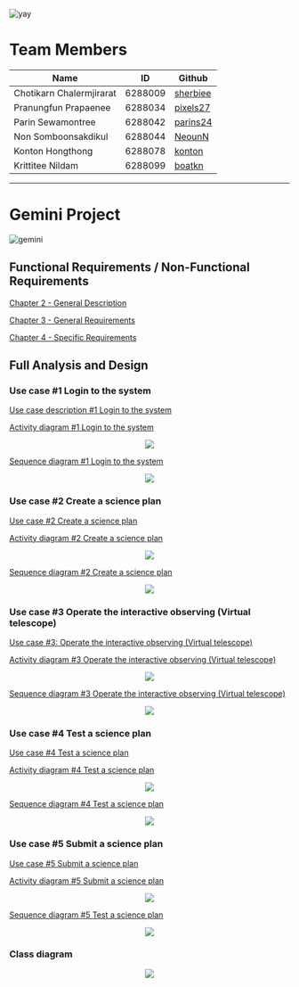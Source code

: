 
![yay](https://i.pinimg.com/originals/4d/95/65/4d9565d11ef7482352974757848806e4.gif)
# Team Members
| Name | ID | Github
|--|--|--|
| Chotikarn Chalermjirarat| 6288009 | [sherbiee](https://github.com/sherbiee)
| Pranungfun Prapaenee | 6288034 | [pixels27](https://github.com/pixels27)
|Parin Sewamontree| 6288042|[parins24](https://github.com/parins24)
|Non Somboonsakdikul |6288044|[NeounN](https://github.com/NeounN)
|Konton Hongthong|6288078|[konton](https://github.com/konton)
|Krittitee Nildam|6288099|[boatkn](https://github.com/boatkn)

---

# Gemini Project
![gemini](https://s3.us-west-2.amazonaws.com/secure.notion-static.com/c1ac17b7-82b7-4155-a2ac-d15b7a4d4c9b/El_UzuKage__%28CANCELADA%29.gif?X-Amz-Algorithm=AWS4-HMAC-SHA256&X-Amz-Content-Sha256=UNSIGNED-PAYLOAD&X-Amz-Credential=AKIAT73L2G45EIPT3X45/20220221/us-west-2/s3/aws4_request&X-Amz-Date=20220221T144649Z&X-Amz-Expires=86400&X-Amz-Signature=bcbf6b4bdf22afdb0b28029a0a0311ce71f0874921599b3cbb677c8826e4b5e5&X-Amz-SignedHeaders=host&response-content-disposition=filename%20=%22El%2520UzuKage_%2520%28CANCELADA%29.gif%22&x-id=GetObject)

## Functional Requirements / Non-Functional Requirements

[Chapter 2 - General Description](https://github.com/ICT-Mahidol/Gemini-2021/blob/tubtimgrob/tubtimgrob/tubtimgrob.md#chapter-2--general-description)

[Chapter 3 - General Requirements](https://github.com/ICT-Mahidol/Gemini-2021/blob/tubtimgrob/tubtimgrob/tubtimgrob.md#chapter-3--general-requirements)

[Chapter 4 -  Specific Requirements](https://github.com/ICT-Mahidol/Gemini-2021/blob/tubtimgrob/tubtimgrob/tubtimgrob.md#chapter-4--specific-requirements)
  
## Full Analysis and Design
### Use case #1 Login to the system
[Use case description #1 Login to the system](https://github.com/ICT-Mahidol/Gemini-2021/blob/tubtimgrob/tubtimgrob/design/tubtimgrob_use_case_desc_1.md)

[Activity diagram #1 Login to the system](https://github.com/ICT-Mahidol/Gemini-2021/blob/tubtimgrob/tubtimgrob/design/tubtimgrob_activity_1.png)

<!-- ![Activity diagram #1 Login to the system](https://github.com/ICT-Mahidol/Gemini-2021/blob/tubtimgrob/tubtimgrob/design/tubtimgrob_activity_1.png) -->
<p align="center">
  <img src="https://github.com/ICT-Mahidol/Gemini-2021/blob/tubtimgrob/tubtimgrob/design/tubtimgrob_activity_1.png" />
</p>

[Sequence diagram #1 Login to the system](https://github.com/ICT-Mahidol/Gemini-2021/blob/tubtimgrob/tubtimgrob/design/tubtimgrob_sequence_1.png)

<!-- ![Sequence diagram #1 Login to the system](https://github.com/ICT-Mahidol/Gemini-2021/blob/tubtimgrob/tubtimgrob/design/tubtimgrob_sequence_1.png) -->
<p align="center">
  <img src="https://github.com/ICT-Mahidol/Gemini-2021/blob/tubtimgrob/tubtimgrob/design/tubtimgrob_sequence_1.png" />
</p>

### Use case #2 Create a science plan
[Use case #2 Create a science plan](https://github.com/ICT-Mahidol/Gemini-2021/blob/tubtimgrob/tubtimgrob/design/tubtimgrob_use_case_desc_2.md)

[Activity diagram #2 Create a science plan](https://github.com/ICT-Mahidol/Gemini-2021/blob/tubtimgrob/tubtimgrob/design/tubtimgrob_activity_2.png)

<!-- ![Activity diagram #2 Create a science plan](https://github.com/ICT-Mahidol/Gemini-2021/blob/tubtimgrob/tubtimgrob/design/tubtimgrob_activity_2.png) -->
<p align="center">
  <img src="https://github.com/ICT-Mahidol/Gemini-2021/blob/tubtimgrob/tubtimgrob/design/tubtimgrob_activity_2.png" />
</p>

[Sequence diagram #2 Create a science plan](https://github.com/ICT-Mahidol/Gemini-2021/blob/tubtimgrob/tubtimgrob/design/tubtimgrob_sequence_2.png)

<!-- ![Sequence diagram #2 Create a science plan](https://github.com/ICT-Mahidol/Gemini-2021/blob/tubtimgrob/tubtimgrob/design/tubtimgrob_sequence_2.png) -->
<p align="center">
  <img src="https://github.com/ICT-Mahidol/Gemini-2021/blob/tubtimgrob/tubtimgrob/design/tubtimgrob_sequence_2.png" />
</p>

### Use case #3 Operate the interactive observing (Virtual telescope)
[Use case #3: Operate the interactive observing (Virtual telescope)](https://github.com/ICT-Mahidol/Gemini-2021/blob/tubtimgrob/tubtimgrob/design/tubtimgrob_use_case_desc_3.md)

[Activity diagram #3 Operate the interactive observing (Virtual telescope)](https://github.com/ICT-Mahidol/Gemini-2021/blob/tubtimgrob/tubtimgrob/design/tubtimgrob_activity_3.png)

<!-- ![Activity diagram #3 Operate the interactive observing (Virtual telescope)](https://github.com/ICT-Mahidol/Gemini-2021/blob/tubtimgrob/tubtimgrob/design/tubtimgrob_activity_3.png) -->
<p align="center">
  <img src="https://github.com/ICT-Mahidol/Gemini-2021/blob/tubtimgrob/tubtimgrob/design/tubtimgrob_activity_3.png" />
</p>

[Sequence diagram #3 Operate the interactive observing (Virtual telescope)](https://github.com/ICT-Mahidol/Gemini-2021/blob/tubtimgrob/tubtimgrob/design/tubtimgrob_sequence_3.png)

<!-- ![Sequence diagram #3 Operate the interactive observing (Virtual telescope)](https://github.com/ICT-Mahidol/Gemini-2021/blob/tubtimgrob/tubtimgrob/design/tubtimgrob_sequence_3.png) -->
<p align="center">
  <img src="https://github.com/ICT-Mahidol/Gemini-2021/blob/tubtimgrob/tubtimgrob/design/tubtimgrob_sequence_3.png" />
</p>

### Use case #4 Test a science plan
[Use case #4 Test a science plan](https://github.com/ICT-Mahidol/Gemini-2021/blob/tubtimgrob/tubtimgrob/design/tubtimgrob_use_case_desc_4.md)

[Activity diagram #4 Test a science plan](https://github.com/ICT-Mahidol/Gemini-2021/blob/tubtimgrob/tubtimgrob/design/tubtimgrob_activity_4.png)

<!-- ![Activity diagram #4 Test a science plan](https://github.com/ICT-Mahidol/Gemini-2021/blob/tubtimgrob/tubtimgrob/design/tubtimgrob_activity_4.png) -->
<p align="center">
  <img src="https://github.com/ICT-Mahidol/Gemini-2021/blob/tubtimgrob/tubtimgrob/design/tubtimgrob_activity_4.png" />
</p>

[Sequence diagram #4 Test a science plan](https://github.com/ICT-Mahidol/Gemini-2021/blob/tubtimgrob/tubtimgrob/design/tubtimgrob_sequence_4.png)

<!-- ![Sequence diagram #4 Test a science plan](https://github.com/ICT-Mahidol/Gemini-2021/blob/tubtimgrob/tubtimgrob/design/tubtimgrob_sequence_4.png) -->
<p align="center">
  <img src="https://github.com/ICT-Mahidol/Gemini-2021/blob/tubtimgrob/tubtimgrob/design/tubtimgrob_sequence_4.png" />
</p>

### Use case #5 Submit a science plan

[Use case #5 Submit a science plan](https://github.com/ICT-Mahidol/Gemini-2021/blob/tubtimgrob/tubtimgrob/design/tubtimgrob_use_case_desc_5.md)

[Activity diagram #5 Submit a science plan](https://github.com/ICT-Mahidol/Gemini-2021/blob/tubtimgrob/tubtimgrob/design/tubtimgrob_activity_5.png)

<!-- ![Activity diagram #5 Submit a science plan](https://github.com/ICT-Mahidol/Gemini-2021/blob/tubtimgrob/tubtimgrob/design/tubtimgrob_activity_5.png) -->
<p align="center">
  <img src="https://github.com/ICT-Mahidol/Gemini-2021/blob/tubtimgrob/tubtimgrob/design/tubtimgrob_activity_5.png" />
</p>

[Sequence diagram #5 Test a science plan](https://github.com/ICT-Mahidol/Gemini-2021/blob/tubtimgrob/tubtimgrob/design/tubtimgrob_sequence_5.png)

<!-- ![Sequence diagram #5 Test a science plan](https://github.com/ICT-Mahidol/Gemini-2021/blob/tubtimgrob/tubtimgrob/design/tubtimgrob_sequence_5.png) -->
<p align="center">
  <img src="https://github.com/ICT-Mahidol/Gemini-2021/blob/tubtimgrob/tubtimgrob/design/tubtimgrob_sequence_5.png" />
</p>

### Class diagram
<!--![tubtimgrob_class](https://github.com/ICT-Mahidol/Gemini-2021/blob/tubtimgrob/tubtimgrob/design/tubtimgrob_class.png)  
-->
<p align="center">
  <img src="https://github.com/ICT-Mahidol/Gemini-2021/blob/tubtimgrob/tubtimgrob/design/tubtimgrob_class.png" />
</p>
